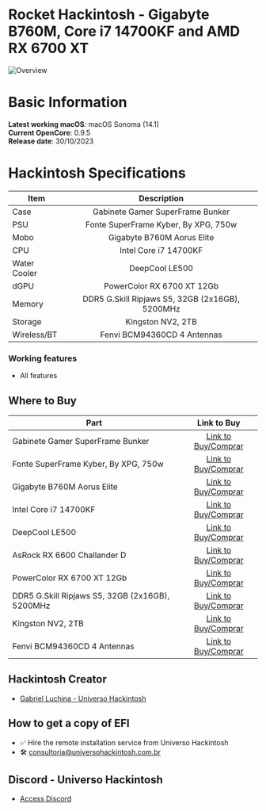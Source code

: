 # Rocket Hackintosh - Gigabyte B760M, Core i7 14700KF and AMD RX 6700 XT

![Overview](https://github.com/luchina-gabriel/EFI-GIGABYTE-B760M-AORUS-ELITE-Core-i7-14700KF-RX6600-PUBLIC/assets/23700365/75f5b1f6-31a5-4a28-8c2b-453003d334f6)

# Basic Information

**Latest working macOS**: macOS Sonoma (14.1)
<br>
**Current OpenCore**: 0.9.5
<br>
**Release date**: 30/10/2023

# Hackintosh Specifications
|Item|Description|
|-|:-------:|
|Case|Gabinete Gamer SuperFrame Bunker|
|PSU|Fonte SuperFrame Kyber, By XPG, 750w|
|Mobo|Gigabyte B760M Aorus Elite|
|CPU|Intel Core i7 14700KF|
|Water Cooler|DeepCool LE500|
|dGPU|PowerColor RX 6700 XT 12Gb|
|Memory|DDR5 G.Skill Ripjaws S5, 32GB (2x16GB), 5200MHz|
|Storage|Kingston NV2, 2TB|
|Wireless/BT|Fenvi BCM94360CD 4 Antennas|

### Working features
- All features

## Where to Buy

|Part|Link to Buy|
|-|:-------:|
|Gabinete Gamer SuperFrame Bunker|[Link to Buy/Comprar](https://www.terabyteshop.com.br/produto/24856/gabinete-gamer-superframe-bunker-mid-tower-vidro-temperado-m-atx-black-s-fonte-com-3-fans?p=880853)|
|Fonte SuperFrame Kyber, By XPG, 750w|[Link to Buy/Comprar](https://www.terabyteshop.com.br/produto/25116/fonte-xpg-kyber-superframe-750w-80-plus-gold-com-conector-pcie-50-pfc-ativo-kyber750g-bk-c-br?p=880853)|
|Gigabyte B760M Aorus Elite|[Link to Buy/Comprar](https://www.terabyteshop.com.br/produto/24708/placa-mae-gigabyte-b760m-aorus-elite-chipset-b760-intel-lga-1700-matx-ddr5?p=880853)|
|Intel Core i7 14700KF|[Link to Buy/Comprar](https://www.terabyteshop.com.br/produto/26273/processador-intel-core-i5-14600kf-35-ghz-53ghz-turbo-14-geracao-14-cores-20-threads-lga-1700-bx8071514600kf?p=880853)|
|DeepCool LE500|[Link to Buy/Comprar](https://www.terabyteshop.com.br/produto/22309/water-cooler-deepcool-le500-led-6-cores-240mm-intel-amd-r-le500-bklnmc-g-1?p=880853)|
|AsRock RX 6600 Challander D|[Link to Buy/Comprar](https://www.terabyteshop.com.br/produto/19808/placa-de-video-asrock-radeon-rx-6600-challenger-d-8gb-gddr6-fsr-ray-tracing-90-ga2rzz-00uanf?p=880853)|
|PowerColor RX 6700 XT 12Gb|[Link to Buy/Comprar](https://www.kabum.com.br/produto/155889)|
|DDR5 G.Skill Ripjaws S5, 32GB (2x16GB), 5200MHz|[Link to Buy/Comprar](https://www.terabyteshop.com.br/produto/22458/memoria-ddr5-gskill-ripjaws-s5-32gb-2x16gb-5200mhz-white-f5-5200j3636c16gx2-rs5w?p=880853)|
|Kingston NV2, 2TB|[Link to Buy/Comprar](https://www.terabyteshop.com.br/produto/23000/ssd-kingston-nv2-1tb-m2-nvme-2280-leitura-3500mbs-e-gravacao-2100mbs-snv2s1000g?p=880853)|
|Fenvi BCM94360CD 4 Antennas|[Link to Buy/Comprar](https://s.click.aliexpress.com/e/_DB37nrZ)|

## Hackintosh Creator
- [Gabriel Luchina - Universo Hackintosh](https://luchina.com.br)

## How to get a copy of EFI
- ✅ Hire the remote installation service from Universo Hackintosh
- 🛠️ [consultoria@universohackintosh.com.br](mailto:consultoria@universohackintosh.com.br)

## Discord - Universo Hackintosh
- [Access Discord](https://discord.universohackintosh.com.br)
